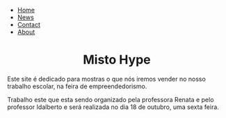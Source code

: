 <html>
<head>
  <style>

  backgroud-color{#f0deac}

body {
  margin: 0;
}

ul {
  list-style-type: none;
  margin: 0;
  padding: 0;
  width: 25%;
  background-color: #f1f1f1;
  position: fixed;
  height: 100%;
  overflow: auto;
}

li a {
  display: block;
  color: #000;
  padding: 8px 16px;
  text-decoration: none;
}

li a.active {
  background-color: #04AA6D;
  color: white;
}

li a:hover:not(.active) {
  background-color: #555;
  color: white;
}
</style>
</head>
<body>

<ul>
  <li><a class="active" href="#home">Home</a></li>
  <li><a href="#news">News</a></li>
  <li><a href="#contact">Contact</a></li>
  <li><a href="#about">About</a></li>
</ul>
  
  <center>
  <h1>Misto Hype</h1>
  </center>

<p>Este site é dedicado para mostras o que nós iremos vender no nosso trabalho escolar, na feira de empreendedorismo.</p>
<p>Trabalho este que esta sendo organizado pela professora Renata e pelo professor Idalberto e será realizada no dia 18 de outubro, uma sexta feira.</p> 

</body>
</html>
